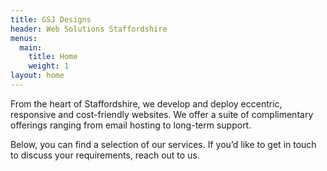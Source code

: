 ```yaml
---
title: GSJ Designs
header: Web Solutions Staffordshire
menus:
  main:
    title: Home
    weight: 1
layout: home
---
```

From the heart of Staffordshire, we develop and deploy eccentric, responsive and cost-friendly websites. We offer a suite of complimentary offerings ranging from email hosting to long-term support.

Below, you can find a selection of our services. If you’d like to get in touch to discuss your requirements, reach out to us.
